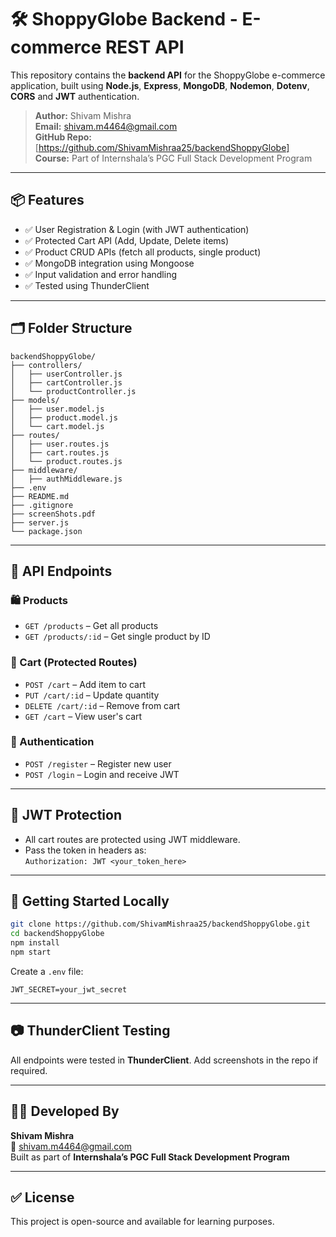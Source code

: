 # 🛠️ ShoppyGlobe Backend - E-commerce REST API

This repository contains the **backend API** for the ShoppyGlobe e-commerce application, built using **Node.js**, **Express**, **MongoDB**, **Nodemon**, **Dotenv**, **CORS** and **JWT** authentication.

> **Author:** Shivam Mishra  
> **Email:** shivam.m4464@gmail.com  
> **GitHub Repo:** [https://github.com/ShivamMishraa25/backendShoppyGlobe]
> **Course:** Part of Internshala’s PGC Full Stack Development Program

---

## 📦 Features

- ✅ User Registration & Login (with JWT authentication)
- ✅ Protected Cart API (Add, Update, Delete items)
- ✅ Product CRUD APIs (fetch all products, single product)
- ✅ MongoDB integration using Mongoose
- ✅ Input validation and error handling
- ✅ Tested using ThunderClient

---

## 🗂️ Folder Structure

```
backendShoppyGlobe/
├── controllers/
│   ├── userController.js
│   ├── cartController.js
│   └── productController.js
├── models/
│   ├── user.model.js
│   ├── product.model.js
│   └── cart.model.js
├── routes/
│   ├── user.routes.js
│   ├── cart.routes.js
│   └── product.routes.js
├── middleware/
│   ├── authMiddleware.js
├── .env
├── README.md
├── .gitignore
├── screenShots.pdf
├── server.js
└── package.json
```

---

## 📡 API Endpoints

### 🛍 Products

- `GET /products` – Get all products
- `GET /products/:id` – Get single product by ID

### 🛒 Cart (Protected Routes)

- `POST /cart` – Add item to cart
- `PUT /cart/:id` – Update quantity
- `DELETE /cart/:id` – Remove from cart
- `GET /cart` – View user's cart

### 🔐 Authentication

- `POST /register` – Register new user
- `POST /login` – Login and receive JWT

---

## 🔐 JWT Protection

- All cart routes are protected using JWT middleware.
- Pass the token in headers as:  
  `Authorization: JWT <your_token_here>`

---

## 🚀 Getting Started Locally

```bash
git clone https://github.com/ShivamMishraa25/backendShoppyGlobe.git
cd backendShoppyGlobe
npm install
npm start
```

Create a `.env` file:

```env
JWT_SECRET=your_jwt_secret
```

---

## 📷 ThunderClient Testing

All endpoints were tested in **ThunderClient**. Add screenshots in the repo if required.

---

## 🧑‍💻 Developed By

**Shivam Mishra**  
📧 shivam.m4464@gmail.com  
Built as part of **Internshala’s PGC Full Stack Development Program**

---

## ✅ License

This project is open-source and available for learning purposes.